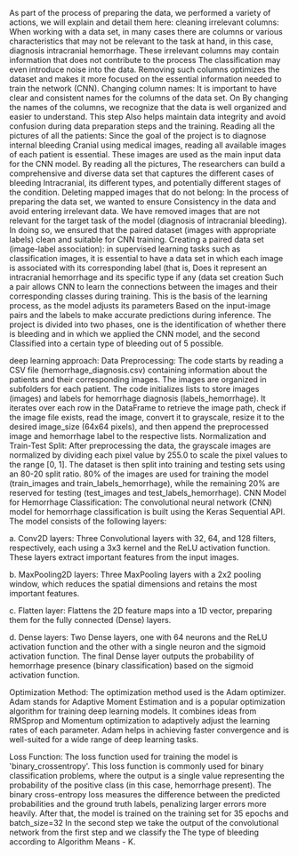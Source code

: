 As part of the process of preparing the data, we performed a variety of actions, we will explain and detail them here:
cleaning irrelevant columns:
When working with a data set, in many cases there are columns
or various characteristics that may not be relevant to the task at hand, in this case, diagnosis
intracranial hemorrhage. These irrelevant columns may contain information that does not contribute to the process
The classification may even introduce noise into the data. Removing such columns optimizes the dataset
and makes it more focused on the essential information needed to train the network (CNN).
Changing column names:
It is important to have clear and consistent names for the columns of the data set. On
By changing the names of the columns, we recognize that the data is well organized and easier to understand. This step
Also helps maintain data integrity and avoid confusion during data preparation steps
and the training.
Reading all the pictures of all the patients:
Since the goal of the project is to diagnose internal bleeding
Cranial using medical images, reading all available images of each patient is essential.
These images are used as the main input data for the CNN model. By reading all the pictures,
The researchers can build a comprehensive and diverse data set that captures the different cases of bleeding
Intracranial, its different types, and potentially different stages of the condition.
Deleting mapped images that do not belong:
In the process of preparing the data set, we wanted to ensure
Consistency in the data and avoid entering irrelevant data. We have removed images that are not relevant
for the target task of the model (diagnosis of intracranial bleeding). In doing so, we ensured that the paired dataset
(images with appropriate labels) clean and suitable for CNN training.
Creating a paired data set (image-label association):
in supervised learning tasks such as classification images, it is essential to have a data set in which each image is associated with its corresponding label (that is,
Does it represent an intracranial hemorrhage and its specific type if any (data set creation
Such a pair allows CNN to learn the connections between the images and their corresponding classes during training. This is the basis of the learning process, as the model adjusts its parameters
Based on the input-image pairs and the labels to make accurate predictions during inference.
The project is divided into two phases, one is the identification of whether there is bleeding and in which we applied the CNN model, and the second
Classified into a certain type of bleeding out of 5 possible.


deep learning approach:
Data Preprocessing:
The code starts by reading a CSV file (hemorrhage_diagnosis.csv) containing information about the patients and their corresponding images. 
The images are organized in subfolders for each patient. The code initializes lists to store images (images) and labels for hemorrhage diagnosis (labels_hemorrhage). 
It iterates over each row in the DataFrame to retrieve the image path, check if the image file exists, read the image, 
convert it to grayscale, resize it to the desired image_size (64x64 pixels), and then append the preprocessed image and hemorrhage label to the respective lists.
Normalization and Train-Test Split:
After preprocessing the data, the grayscale images are normalized by dividing each pixel value by 255.0 to scale the pixel values to the range [0, 1]. 
The dataset is then split into training and testing sets using an 80-20 split ratio. 80% of the images are used for training the model (train_images and train_labels_hemorrhage), 
while the remaining 20% are reserved for testing (test_images and test_labels_hemorrhage).
CNN Model for Hemorrhage Classification:
The convolutional neural network (CNN) model for hemorrhage classification is built using the Keras Sequential API. The model consists of the following layers:

a. Conv2D layers: Three Convolutional layers with 32, 64, and 128 filters, respectively, each using a 3x3 kernel and the ReLU activation function. 
These layers extract important features from the input images.

b. MaxPooling2D layers: Three MaxPooling layers with a 2x2 pooling window, which reduces the spatial dimensions and retains the most important features.

c. Flatten layer: Flattens the 2D feature maps into a 1D vector, preparing them for the fully connected (Dense) layers.

d. Dense layers: Two Dense layers, one with 64 neurons and the ReLU activation function and the other with a single neuron and the sigmoid activation function. 
The final Dense layer outputs the probability of hemorrhage presence (binary classification) based on the sigmoid activation function.

Optimization Method:
The optimization method used is the Adam optimizer. 
Adam stands for Adaptive Moment Estimation and is a popular optimization algorithm for training deep learning models. 
It combines ideas from RMSprop and Momentum optimization to adaptively adjust the learning rates of each parameter. 
Adam helps in achieving faster convergence and is well-suited for a wide range of deep learning tasks.

Loss Function:
The loss function used for training the model is 'binary_crossentropy'. 
This loss function is commonly used for binary classification problems,
where the output is a single value representing the probability of the positive class (in this case, hemorrhage present). 
The binary cross-entropy loss measures the difference between the predicted probabilities and the ground truth labels, 
penalizing larger errors more heavily.
After that, the model is trained on the training set for 35 epochs and batch_size=32 
In the second step we take the output of the convolutional network from the first step and we classify the
The type of bleeding according to Algorithm Means - K.
